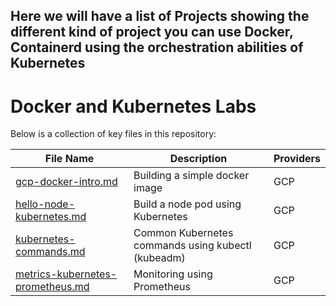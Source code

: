 ## Here we will have a list of Projects showing the different kind of project you can use Docker, Containerd using the orchestration abilities of Kubernetes
<!-- filepath: /c:/Users/justi/personal_project_folder/terraform-Associate-labs/README.md -->
# Docker and Kubernetes Labs

Below is a collection of key files in this repository:

| File Name | Description | Providers |
|-----------|-------------|-----------|
| [gcp-docker-intro.md](./GCP/gcp-docker-intro.md) | Building a simple docker image |   GCP   |
| [hello-node-kubernetes.md](./GCP/hello-node-kubernetes.md) |Build a node pod using Kubernetes |  GCP  |
| [kubernetes-commands.md](./GCP/kubernetes-commands.md) | Common Kubernetes commands using kubectl (kubeadm) | GCP |
| [metrics-kubernetes-prometheus.md](./GCP/metrics-kubernetes-prometheus.md) | Monitoring using Prometheus |  GCP  |

